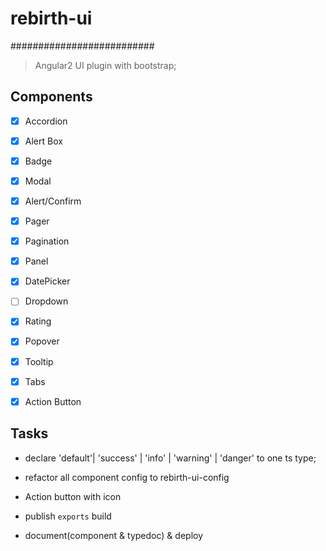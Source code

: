 # rebirth-ui
##########################
> Angular2 UI plugin with bootstrap;

## Components

- [x] Accordion
- [x] Alert Box
- [x] Badge
- [x] Modal
- [x] Alert/Confirm
- [x] Pager
- [x] Pagination
- [x] Panel
- [x] DatePicker
- [ ] Dropdown
- [x] Rating
- [x] Popover
- [x] Tooltip
- [x] Tabs
- [x] Action Button


## Tasks

- declare 'default'| 'success' | 'info' | 'warning' | 'danger' to one ts type; 

- refactor all component config to rebirth-ui-config

- Action button with icon

- publish `exports` build

- document(component & typedoc) & deploy

